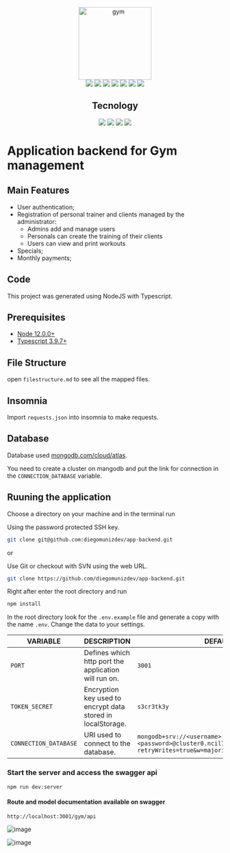 <div align="center">
   <img src="https://user-images.githubusercontent.com/26802818/101092392-5ad2d600-3598-11eb-9bb2-9f90c1f79983.png" alt="gym" width="170" />
</div>

<div align="center">
   <img src="https://img.shields.io/github/package-json/v/diegomunizdev/app-backend?style=flat-square">
   <img src="https://img.shields.io/github/languages/top/diegomunizdev/app-backend?style=flat-square">
   <img src="https://img.shields.io/github/languages/count/diegomunizdev/app-backend?style=flat-square&color=0066ff">
   <img src="https://img.shields.io/github/repo-size/diegomunizdev/app-backend?style=flat-square&color=009933">
   <img src="https://img.shields.io/github/last-commit/diegomunizdev/app-backend/master?label=master&style=flat-square&color=0066ff">
   <img src="https://img.shields.io/github/last-commit/diegomunizdev/app-backend/develop?label=develop&style=flat-square&color=004466">
   <img src="https://img.shields.io/github/release-date/diegomunizdev/app-backend?style=flat-square">
</div>

<h2 align="center" id="#tecnology">Tecnology</h2>
<div align="center">
   <img src="https://img.shields.io/badge/visualstudiocode%20-%23007ACC.svg?&style=for-the-badge&logo=visual%20studio%20code&logoColor=white&color=004466">
   <img src="https://img.shields.io/badge/typescript%20-%23007ACC.svg?&style=for-the-badge&logo=typescript&logoColor=white">
   <img src="https://img.shields.io/badge/node.js%20-%2343853D.svg?&style=for-the-badge&logo=node.js&logoColor=white">
   <img src="https://img.shields.io/badge/mongodb%20-%2343853D.svg?&style=for-the-badge&logoColor=white">
</div>


# Application backend for Gym management

## Main Features

- User authentication;
- Registration of personal trainer and clients managed by the administrator:
    - Admins add and manage users
    - Personals can create the training of their clients
    - Users can view and print workouts
- Specials;
- Monthly payments;

## Code

This project was generated using NodeJS with Typescript.

## Prerequisites
- [Node 12.0.0+](https://nodejs.org/en/download/)
- [Typescript 3.9.7+](https://www.typescriptlang.org/)

## File Structure
open `filestructure.md` to see all the mapped files.

## Insomnia

Import `requests.json` into insomnia to make requests.

## Database 

Database used [mongodb.com/cloud/atlas](https://www.mongodb.com/cloud/atlas).

You need to create a cluster on mangodb and put the link for connection in the `CONNECTION_DATABASE` variable.

## Ruuning the application

Choose a directory on your machine and in the terminal run

Using the password protected SSH key.

```sh
git clone git@github.com:diegomunizdev/app-backend.git
```
or

Use Git or checkout with SVN using the web URL.

```sh
git clone https://github.com/diegomunizdev/app-backend.git
```

Right after enter the root directory and run 

```sh
npm install
```

In the root directory look for the `.env.example` file and generate a copy with the name `.env`. Change the data to your settings.

| VARIABLE | DESCRIPTION  | DEFAULT |
|-----|-----|-----|
| `PORT` | Defines which http port the application will run on. | `3001` |
| `TOKEN_SECRET` | Encryption key used to encrypt data stored in localStorage. | `s3cr3tk3y` |
| `CONNECTION_DATABASE` | URI used to connect to the database. | `mongodb+srv://<username>:<password>@cluster0.ncil7.mongodb.net/<dbname>?retryWrites=true&w=majority` |




### Start the server and access the swagger api
```
npm run dev:server
```

#### Route and model documentation available on swagger
```
http://localhost:3001/gym/api
```

![image](https://user-images.githubusercontent.com/26802818/100518645-85c0c280-3171-11eb-9014-1c78d7c8c3af.png)

![image](https://user-images.githubusercontent.com/26802818/100518681-bef93280-3171-11eb-95cd-471691274b23.png)


